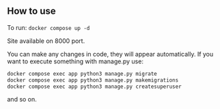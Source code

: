 ## How to use

To run:
`docker compose up -d`

Site available on 8000 port.

You can make any changes in code, they will appear automatically. If you want to execute something with manage.py use:

```sh
docker compose exec app python3 manage.py migrate
docker compose exec app python3 manage.py makemigrations
docker compose exec app python3 manage.py createsuperuser
```

and so on.
